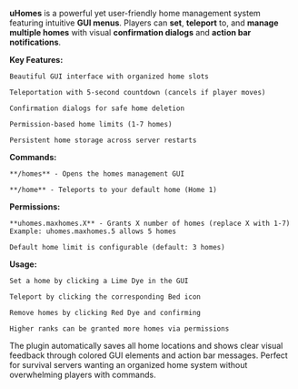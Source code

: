 **uHomes** is a powerful yet user-friendly home management system featuring intuitive **GUI menus**. Players can **set**, **teleport** to, and **manage multiple homes** with visual **confirmation dialogs** and **action bar notifications**.

**Key Features:**

    Beautiful GUI interface with organized home slots

    Teleportation with 5-second countdown (cancels if player moves)

    Confirmation dialogs for safe home deletion

    Permission-based home limits (1-7 homes)

    Persistent home storage across server restarts

**Commands:**

    **/homes** - Opens the homes management GUI

    **/home** - Teleports to your default home (Home 1)

**Permissions:**

    **uhomes.maxhomes.X** - Grants X number of homes (replace X with 1-7)
    Example: uhomes.maxhomes.5 allows 5 homes

    Default home limit is configurable (default: 3 homes)

**Usage:**

    Set a home by clicking a Lime Dye in the GUI

    Teleport by clicking the corresponding Bed icon

    Remove homes by clicking Red Dye and confirming

    Higher ranks can be granted more homes via permissions

The plugin automatically saves all home locations and shows clear visual feedback through colored GUI elements and action bar messages. Perfect for survival servers wanting an organized home system without overwhelming players with commands.
